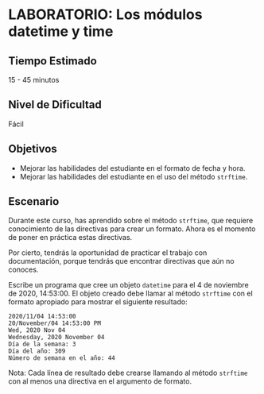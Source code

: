 # LABORATORIO: Los módulos datetime y time

## Tiempo Estimado

15 - 45 minutos

## Nivel de Dificultad

Fácil

## Objetivos

* Mejorar las habilidades del estudiante en el formato de fecha y hora.
* Mejorar las habilidades del estudiante en el uso del método `strftime`.

## Escenario

Durante este curso, has aprendido sobre el método `strftime`, que requiere conocimiento de las directivas para crear un formato. Ahora es el momento de poner en práctica estas directivas.

Por cierto, tendrás la oportunidad de practicar el trabajo con documentación, porque tendrás que encontrar directivas que aún no conoces.

Escribe un programa que cree un objeto `datetime` para el 4 de noviembre de 2020, 14:53:00. El objeto creado debe llamar al método `strftime` con el formato apropiado para mostrar el siguiente resultado:

```
2020/11/04 14:53:00
20/November/04 14:53:00 PM
Wed, 2020 Nov 04
Wednesday, 2020 November 04
Día de la semana: 3
Día del año: 309
Número de semana en el año: 44
```

Nota: Cada línea de resultado debe crearse llamando al método `strftime` con al menos una directiva en el argumento de formato.